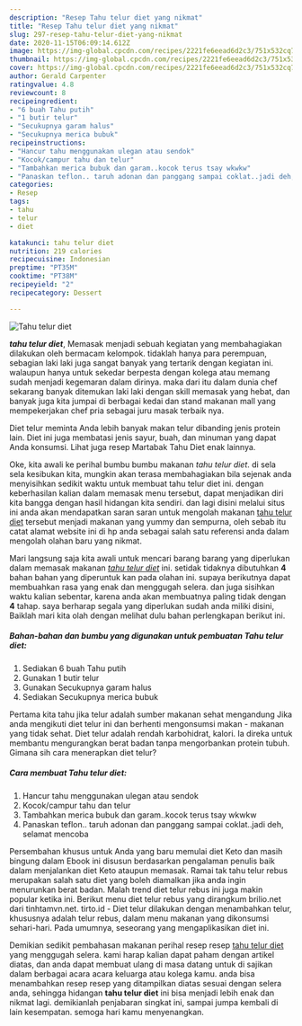 ```yaml
---
description: "Resep Tahu telur diet yang nikmat"
title: "Resep Tahu telur diet yang nikmat"
slug: 297-resep-tahu-telur-diet-yang-nikmat
date: 2020-11-15T06:09:14.612Z
image: https://img-global.cpcdn.com/recipes/2221fe6eead6d2c3/751x532cq70/tahu-telur-diet-foto-resep-utama.jpg
thumbnail: https://img-global.cpcdn.com/recipes/2221fe6eead6d2c3/751x532cq70/tahu-telur-diet-foto-resep-utama.jpg
cover: https://img-global.cpcdn.com/recipes/2221fe6eead6d2c3/751x532cq70/tahu-telur-diet-foto-resep-utama.jpg
author: Gerald Carpenter
ratingvalue: 4.8
reviewcount: 8
recipeingredient:
- "6 buah Tahu putih"
- "1 butir telur"
- "Secukupnya garam halus"
- "Secukupnya merica bubuk"
recipeinstructions:
- "Hancur tahu menggunakan ulegan atau sendok"
- "Kocok/campur tahu dan telur"
- "Tambahkan merica bubuk dan garam..kocok terus tsay wkwkw"
- "Panaskan teflon.. taruh adonan dan panggang sampai coklat..jadi deh, selamat mencoba"
categories:
- Resep
tags:
- tahu
- telur
- diet

katakunci: tahu telur diet 
nutrition: 219 calories
recipecuisine: Indonesian
preptime: "PT35M"
cooktime: "PT38M"
recipeyield: "2"
recipecategory: Dessert

---
```



![Tahu telur diet](https://img-global.cpcdn.com/recipes/2221fe6eead6d2c3/751x532cq70/tahu-telur-diet-foto-resep-utama.jpg)

<b><i>tahu telur diet</i></b>, Memasak menjadi sebuah kegiatan yang membahagiakan dilakukan oleh bermacam kelompok. tidaklah hanya para perempuan, sebagian laki laki juga sangat banyak yang tertarik dengan kegiatan ini. walaupun hanya untuk sekedar berpesta dengan kolega atau memang sudah menjadi kegemaran dalam dirinya. maka dari itu dalam dunia chef sekarang banyak ditemukan laki laki dengan skill memasak yang hebat, dan banyak juga kita jumpai di berbagai kedai dan stand makanan mall yang mempekerjakan chef pria sebagai juru masak terbaik nya.

Diet telur meminta Anda lebih banyak makan telur dibanding jenis protein lain. Diet ini juga membatasi jenis sayur, buah, dan minuman yang dapat Anda konsumsi. Lihat juga resep Martabak Tahu Diet enak lainnya.

Oke, kita awali ke perihal bumbu bumbu makanan <i>tahu telur diet</i>. di sela sela kesibukan kita, mungkin akan terasa membahagiakan bila sejenak anda menyisihkan sedikit waktu untuk membuat tahu telur diet ini. dengan keberhasilan kalian dalam memasak menu tersebut, dapat menjadikan diri kita bangga dengan hasil hidangan kita sendiri. dan lagi disini melalui situs ini anda akan mendapatkan saran saran untuk mengolah makanan <u>tahu telur diet</u> tersebut menjadi makanan yang yummy dan sempurna, oleh sebab itu catat alamat website ini di hp anda sebagai salah satu referensi anda dalam mengolah olahan baru yang nikmat.


Mari langsung saja kita awali untuk mencari barang barang yang diperlukan dalam memasak makanan <u><i>tahu telur diet</i></u> ini. setidak tidaknya dibutuhkan <b>4</b> bahan bahan yang diperuntuk kan pada olahan ini. supaya berikutnya dapat membuahkan rasa yang enak dan menggugah selera. dan juga sisihkan waktu kalian sebentar, karena anda akan membuatnya paling tidak dengan <b>4</b> tahap. saya berharap segala yang diperlukan sudah anda miliki disini, Baiklah mari kita olah dengan melihat dulu bahan perlengkapan berikut ini.

<!--inarticleads1-->

##### Bahan-bahan dan bumbu yang digunakan untuk pembuatan Tahu telur diet:

1. Sediakan 6 buah Tahu putih
1. Gunakan 1 butir telur
1. Gunakan Secukupnya garam halus
1. Sediakan Secukupnya merica bubuk


Pertama kita tahu jika telur adalah sumber makanan sehat mengandung Jika anda mengikuti diet telur ini dan berhenti mengonsumsi makan - makanan yang tidak sehat. Diet telur adalah rendah karbohidrat, kalori. Ia direka untuk membantu mengurangkan berat badan tanpa mengorbankan protein tubuh. Gimana sih cara menerapkan diet telur? 

<!--inarticleads2-->

##### Cara membuat Tahu telur diet:

1. Hancur tahu menggunakan ulegan atau sendok
1. Kocok/campur tahu dan telur
1. Tambahkan merica bubuk dan garam..kocok terus tsay wkwkw
1. Panaskan teflon.. taruh adonan dan panggang sampai coklat..jadi deh, selamat mencoba


Persembahan khusus untuk Anda yang baru memulai diet Keto dan masih bingung dalam Ebook ini disusun berdasarkan pengalaman penulis baik dalam menjalankan diet Keto ataupun memasak. Ramai tak tahu telur rebus merupakan salah satu diet yang boleh diamalkan jika anda ingin menurunkan berat badan. Malah trend diet telur rebus ini juga makin popular ketika ini. Berikut menu diet telur rebus yang dirangkum brilio.net dari tinhtamvn.net. tirto.id - Diet telur dilakukan dengan menambahkan telur, khususnya adalah telur rebus, dalam menu makanan yang dikonsumsi sehari-hari. Pada umumnya, seseorang yang mengaplikasikan diet ini. 

Demikian sedikit pembahasan makanan perihal resep resep <u>tahu telur diet</u> yang menggugah selera. kami harap kalian dapat paham dengan artikel diatas, dan anda dapat membuat ulang di masa datang untuk di sajikan dalam berbagai acara acara keluarga atau kolega kamu. anda bisa menambahkan resep resep yang ditampilkan diatas sesuai dengan selera anda, sehingga hidangan <b>tahu telur diet</b> ini bisa menjadi lebih enak dan nikmat lagi. demikianlah penjabaran singkat ini, sampai jumpa kembali di lain kesempatan. semoga hari kamu menyenangkan.
